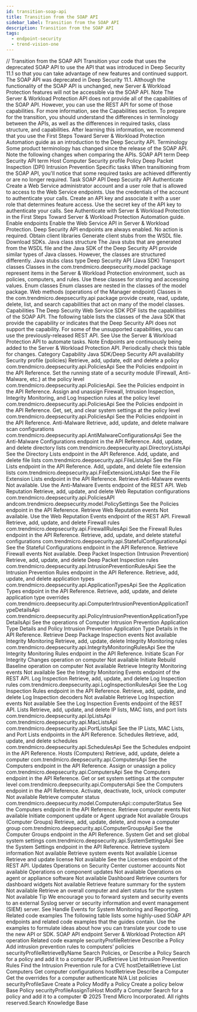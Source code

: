 ```yaml
---
id: transition-soap-api
title: Transition from the SOAP API
sidebar_label: Transition from the SOAP API
description: Transition from the SOAP API
tags:
  - endpoint-security
  - trend-vision-one
---
```


/*<![CDATA[*/ $('#title').html($('meta[name=map-description]').attr('content')); /*]]>*/ Transition from the SOAP API Transition your code that uses the deprecated SOAP API to use the API that was introduced in Deep Security 11.1 so that you can take advantage of new features and continued support. The SOAP API was deprecated in Deep Security 11.1. Although the functionality of the SOAP API is unchanged, new Server & Workload Protection features will not be accessible via the SOAP API. Note The Server & Workload Protection API does not provide all of the capabilities of the SOAP API. However, you can use the REST API for some of those capabilities. For more information, see the Capabilities section. To prepare for the transition, you should understand the differences in terminology between the APIs, as well as the differences in required tasks, class structure, and capabilities. After learning this information, we recommend that you use the First Steps Toward Server & Workload Protection Automation guide as an introduction to the Deep Security API. Terminology Some product terminology has changed since the release of the SOAP API. Note the following changes when comparing the APIs. SOAP API term Deep Security API term Host Computer Security profile Policy Deep Packet Inspection (DPI) Intrusion Prevention Specific tasks When transitioning from the SOAP API, you'll notice that some required tasks are achieved differently or are no longer required. Task SOAP API Deep Security API Authenticate Create a Web Service administrator account and a user role that is allowed to access to the Web Service endpoints. Use the credentials of the account to authenticate your calls. Create an API key and associate it with a user role that determines feature access. Use the secret key of the API key to authenticate your calls. See Authenticate with Server & Workload Protection in the First Steps Toward Server & Workload Protection Automation guide. Enable endpoints Enable the Web Service API in Server & Workload Protection. Deep Security API endpoints are always enabled. No action is required. Obtain client libraries Generate client stubs from the WSDL file. Download SDKs. Java class structure The Java stubs that are generated from the WSDL file and the Java SDK of the Deep Security API provide similar types of Java classes. However, the classes are structured differently. Java stubs class type Deep Security API (Java SDK) Transport classes Classes in the com.trendmicro.deepsecurity.model package represent items in the Server & Workload Protection environment, such as policies, computers, and rules. Use these classes for storing and accessing values. Enum classes Enum classes are nested in the classes of the model package. Web methods (operations of the Manager endpoint) Classes in the com.trendmicro.deepsecurity.api package provide create, read, update, delete, list, and search capabilities that act on many of the model classes. Capabilities The Deep Security Web Service SDK PDF lists the capabilities of the SOAP API. The following table lists the classes of the Java SDK that provide the capability or indicates that the Deep Security API does not support the capability. For some of the unsupported capabilities, you can use the previously-released REST API. See Use the Server & Workload Protection API to automate tasks. Note Endpoints are continuously being added to the Server & Workload Protection API. Periodically check this table for changes. Category Capability Java SDK/Deep Security API availability Security profile (policies) Retrieve, add, update, edit and delete a policy com.trendmicro.deepsecurity.api.PoliciesApi See the Policies endpoint in the API Reference. Set the running state of a security module (Firewall, Anti-Malware, etc.) at the policy level com.trendmicro.deepsecurity.api.PoliciesApi. See the Policies endpoint in the API Reference. Assign and unassign Firewall, Intrusion Inspection, Integrity Monitoring, and Log Inspection rules at the policy level com.trendmicro.deepsecurity.api.PoliciesApi See the Policies endpoint in the API Reference. Get, set, and clear system settings at the policy level com.trendmicro.deepsecurity.api.PoliciesApi See the Policies endpoint in the API Reference. Anti-Malware Retrieve, add, update, and delete malware scan configurations com.trendmicro.deepsecurity.api.AntiMalwareConfigurationsApi See the Anti-Malware Configurations endpoint in the API Reference. Add, update, and delete directory lists com.trendmicro.deepsecurity.api.DirectoryListsApi See the Directory Lists endpoint in the API Reference. Add, update, and delete file lists com.trendmicro.deepsecurity.api.FileListsApi See the File Lists endpoint in the API Reference. Add, update, and delete file extension lists com.trendmicro.deepsecurity.api.FileExtensionListsApi See the File Extension Lists endpoint in the API Reference. Retrieve Anti-Malware events Not available. Use the Anti-Malware Events endpoint of the REST API. Web Reputation Retrieve, add, update, and delete Web Reputation configurations com.trendmicro.deepsecurity.api.PoliciesAPI andcom.trendmicro.deepsecurity.model.PolicySettings See the Policies endpoint in the API Reference. Retrieve Web Reputation events Not available. Use the Web Reputation Events endpoint of the REST API. Firewall Retrieve, add, update, and delete Firewall rules com.trendmicro.deepsecurity.api.FirewallRulesApi See the Firewall Rules endpoint in the API Reference. Retrieve, add, update, and delete stateful configurations com.trendmicro.deepsecurity.api.StatefulConfigurationsApi See the Stateful Configurations endpoint in the API Reference. Retrieve Firewall events Not available. Deep Packet Inspection (Intrusion Prevention) Retrieve, add, update, and delete Deep Packet Inspection rules com.trendmicro.deepsecurity.api.IntrusionPreventionRulesApi See the Intrusion Prevention Rules endpoint in the API Reference. Retrieve, add, update, and delete application types com.trendmicro.deepsecurity.api.ApplicationTypesApi See the Application Types endpoint in the API Reference. Retrieve, add, update, and delete application type overrides com.trendmicro.deepsecurity.api.ComputerIntrusionPreventionApplicationTypeDetailsApi com.trendmicro.deepsecurity.api.PolicyIntrusionPreventionApplicationTypeDetailsApi See the operations of Computer Intrusion Prevention Application Type Details and Policy Intrusion Prevention Application Type Details in the API Reference. Retrieve Deep Package Inspection events Not available Integrity Monitoring Retrieve, add, update, delete Integrity Monitoring rules com.trendmicro.deepsecurity.api.IntegrityMonitoringRulesApi See the Integrity Monitoring Rules endpoint in the API Reference. Initiate Scan For Integrity Changes operation on computer Not available Initiate Rebuild Baseline operation on computer Not available Retrieve Integrity Monitoring events Not available See the Integrity Monitoring Events endpoint of the REST API. Log Inspection Retrieve, add, update, and delete Log Inspection rules com.trendmicro.deepsecurity.api.LogInspectionRulesApi See the Log Inspection Rules endpoint in the API Reference. Retrieve, add, update, and delete Log Inspection decoders Not available Retrieve Log Inspection events Not available See the Log Inspection Events endpoint of the REST API. Lists Retrieve, add, update, and delete IP lists, MAC lists, and port lists com.trendmicro.deepsecurity.api.IpListsApi com.trendmicro.deepsecurity.api.MacListsApi com.trendmicro.deepsecurity.api.PortListsApi See the IP Lists, MAC Lists, and Port Lists endpoints in the API Reference. Schedules Retrieve, add, update, and delete schedules com.trendmicro.deepsecurity.api.SchedulesApi See the Schedules endpoint in the API Reference. Hosts (Computers) Retrieve, add, update, delete a computer com.trendmicro.deepsecurity.api.ComputersApi See the Computers endpoint in the API Reference. Assign or unassign a policy com.trendmicro.deepsecurity.api.ComputersApi See the Computers endpoint in the API Reference. Get or set system settings at the computer level com.trendmicro.deepsecurity.api.ComputersApi See the Computers endpoint in the API Reference. Activate, deactivate, lock, unlock computer Not available Retrieve computer status com.trendmicro.deepsecurity.model.ComputersApi::computerStatus See the Computers endpoint in the API Reference. Retrieve computer events Not available Initiate component update or Agent upgrade Not available Groups (Computer Groups) Retrieve, add, update, delete, and move a computer group com.trendmicro.deepsecurity.api.ComputerGroupsApi See the Computer Groups endpoint in the API Reference. System Get and set global system settings com.trendmicro.deepsecurity.api.SystemSettingsApi See the System Settings endpoint in the API Reference. Retrieve system information Not available Retrieve system events Not available License Retrieve and update license Not available See the Licenses endpoint of the REST API. Updates Operations on Security Center customer accounts Not available Operations on component updates Not available Operations on agent or appliance software Not available Dashboard Retrieve counters for dashboard widgets Not available Retrieve feature summary for the system Not available Retrieve an overall computer and alert status for the system Not available Tip We encourage you to forward system and security events to an external Syslog server or security information and event management (SIEM) server. See Handle Events for System Monitoring and Reporting. Related code examples The following table lists some highly-used SOAP API endpoints and related code examples that the guides contain. Use the examples to formulate ideas about how you can translate your code to use the new API or SDK. SOAP API endpoint Server & Workload Protection API operation Related code example securityProfileRetrieve Describe a Policy Add intrusion prevention rules to computers’ policies securityProfileRetrieveByName Search Policies, or Describe a Policy Search for a policy and add it to a computer IPListRetrieve List Intrusion Prevention Rules Find the Intrusion Prevention rule for a CVE hostDetailRetrieve List Computers Get computer configurations hostRetrieve Describe a Computer Get the overrides for a computer authenticate N/A List policies securityProfileSave Create a Policy Modify a Policy Create a policy below Base Policy securityProfileAssignToHost Modify a Computer Search for a policy and add it to a computer © 2025 Trend Micro Incorporated. All rights reserved.Search Knowledge Base